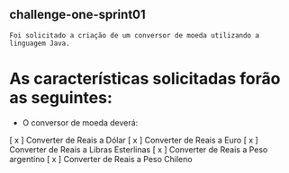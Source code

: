## challenge-one-sprint01
``` Foi solicitado a criação de um conversor de moeda utilizando a linguagem Java. ```
# As características solicitadas forão as seguintes:

- O conversor de moeda deverá:

[ x ] Converter de Reais a Dólar
[ x ] Converter de Reais a Euro
[ x ] Converter de Reais a Libras Esterlinas
[ x ] Converter de Reais a Peso argentino
[ x ] Converter de Reais a Peso Chileno
